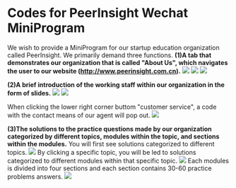 # Codes for PeerInsight Wechat MiniProgram
We wish to provide a MiniProgram for our startup education organization called PeerInsight. 
We primarily demand three functions. 
**(1)A tab that demonstrates our organization that is called "About Us", which navigates the user to our website (http://www.peerinsight.com.cn).**
<img src="assets/demo/web1.png">
<img src="assets/demo/web2.png">
<img src="assets/demo/web3.png">

**(2)A brief introduction of the working staff within our organization in the form of slides.**
<img src="assets/demo/intro1.png">
<img src="assets/demo/intro2.png">

When clicking the lower right corner buttom "customer service", a code with the contact means of our agent will pop out.
<img src="assets/demo/intro3.png">

**(3)The solutions to the practice questions made by our organization categorized by different topics, modules within the topic, and sections within the modules.**
You will first see solutions categorized to different topics. 
<img src="assets/demo/sol1.png">
By clicking a specific topic, you will be led to solutions categorized to different modules within that specific topic.
<img src="assets/demo/sol2.png">
Each modules is divided into four sections and each section contains 30-60 practice problems answers.
<img src="assets/demo/sol33.png">




